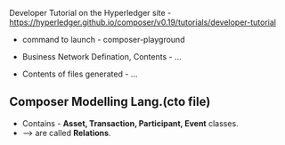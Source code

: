 Developer Tutorial on the Hyperledger site - https://hyperledger.github.io/composer/v0.19/tutorials/developer-tutorial

* command to launch - composer-playground

* Business Network Defination, Contents - ...
* Contents of files generated - ...

## Composer Modelling Lang.(cto file)
* Contains - **Asset, Transaction, Participant, Event** classes.
* --> are called **Relations**.
